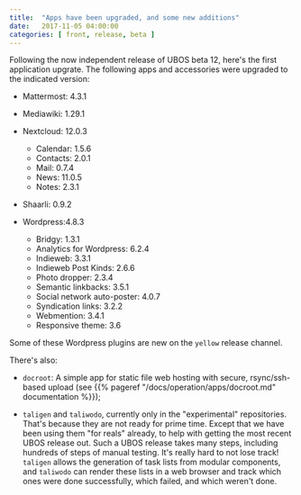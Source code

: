 ```yaml
---
title:  "Apps have been upgraded, and some new additions"
date:   2017-11-05 04:00:00
categories: [ front, release, beta ]
---
```


Following the now independent release of UBOS beta 12, here's the first application
upgrate. The following apps and accessories were upgraded to the indicated version:

* Mattermost: 4.3.1

* Mediawiki: 1.29.1

* Nextcloud: 12.0.3
  * Calendar: 1.5.6
  * Contacts: 2.0.1
  * Mail: 0.7.4
  * News: 11.0.5
  * Notes: 2.3.1

* Shaarli: 0.9.2

* Wordpress:4.8.3
  * Bridgy: 1.3.1
  * Analytics for Wordpress: 6.2.4
  * Indieweb: 3.3.1
  * Indieweb Post Kinds: 2.6.6
  * Photo dropper: 2.3.4
  * Semantic linkbacks: 3.5.1
  * Social network auto-poster: 4.0.7
  * Syndication links: 3.2.2
  * Webmention: 3.4.1
  * Responsive theme: 3.6

Some of these Wordpress plugins are new on the `yellow` release channel.

There's also:

* `docroot`: A simple app for static file web hosting with secure, rsync/ssh-based upload
  (see {{% pageref "/docs/operation/apps/docroot.md" documentation %}});

* `taligen` and `taliwodo`, currently only in the "experimental" repositories. That's because
  they are not ready for prime time. Except that we have been using them "for reals" already,
  to help with getting the most recent UBOS release out. Such a UBOS release takes many steps,
  including hundreds of steps of manual testing. It's really hard to not lose track!
  `taligen` allows the generation of task lists from modular components, and `taliwodo`
  can render these lists in a web browser and track which ones were done successfully, which
  failed, and which weren't done.
